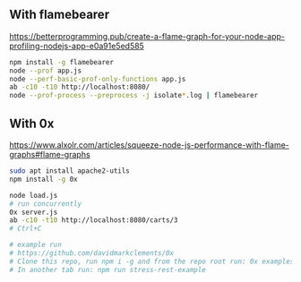 ## With flamebearer
https://betterprogramming.pub/create-a-flame-graph-for-your-node-app-profiling-nodejs-app-e0a91e5ed585

```bash
npm install -g flamebearer
node --prof app.js
node --perf-basic-prof-only-functions app.js
ab -c10 -t10 http://localhost:8080/
node --prof-process --preprocess -j isolate*.log | flamebearer
```

## With 0x
https://www.alxolr.com/articles/squeeze-node-js-performance-with-flame-graphs#flame-graphs

```bash
sudo apt install apache2-utils
npm install -g 0x

node load.js
# run concurrently
0x server.js
ab -c10 -t10 http://localhost:8080/carts/3
# Ctrl+C
```
```bash
# example run
# https://github.com/davidmarkclements/0x
# Clone this repo, run npm i -g and from the repo root run: 0x examples/rest-api
# In another tab run: npm run stress-rest-example
```
